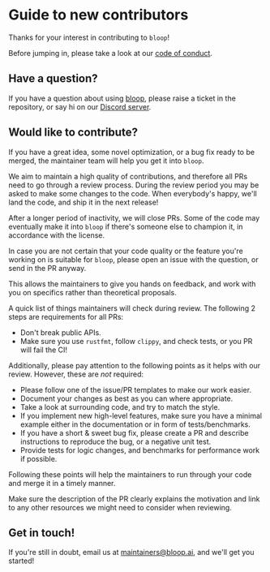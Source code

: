 Guide to new contributors
=========================

Thanks for your interest in contributing to `bloop`!

Before jumping in, please
take a look at our [code of conduct](./CODE_OF_CONDUCT.md).

## Have a question?

If you have a question about using
[bloop](https://github.com/bloopai/bloop), please raise a ticket in
the repository, or say hi on our [Discord
server](https://discord-invite-address).

## Would like to contribute?

If you have a great idea, some novel optimization, or a bug fix ready to be
merged, the maintainer team will help you get it into `bloop`.

We aim to maintain a high quality of contributions, and therefore all PRs need
to go through a review process. During the review period you may be asked to
make some changes to the code. When everybody's happy, we'll land the code, and
ship it in the next release!

After a longer period of inactivity, we will close PRs. Some of the code may
eventually make it into `bloop` if there's someone else to champion it, in
accordance with the license.

In case you are not certain that your code quality or the feature
you're working on is suitable for `bloop`, please open an issue
with the question, or send in the PR anyway.

This allows the maintainers to give you hands on feedback, and
work with you on specifics rather than theoretical proposals.

A quick list of things maintainers will check during review.
The following 2 steps are requirements for all PRs:

 * Don't break public APIs.
 * Make sure you use `rustfmt`, follow `clippy`, and check tests, or you PR will fail the CI!
 
Additionally, please pay attention to the following points as it helps
with our review. However, these are _not_ required:

 * Please follow one of the issue/PR templates to make our work easier.
 * Document your changes as best as you can where appropriate.
 * Take a look at surrounding code, and try to match the style.
 * If you implement new high-level features, make sure you have a minimal
   example either in the documentation or in form of tests/benchmarks.
 * If you have a short & sweet bug fix, please create a PR and
   describe instructions to reproduce the bug, or a negative unit test.
 * Provide tests for logic changes, and benchmarks for performance
   work if possible.
 
Following these points will help the maintainers to run through your
code and merge it in a timely manner.

Make sure the description of the PR clearly explains the motivation
and link to any other resources we might need to consider when
reviewing.

## Get in touch!

If you're still in doubt, email us at <maintainers@bloop.ai>, and we'll get you
started!
